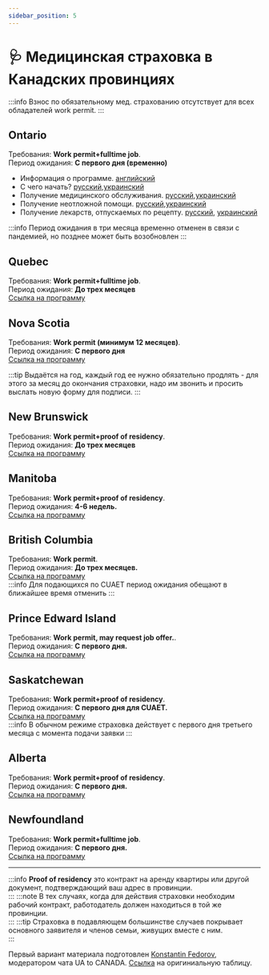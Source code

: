 ```yaml
---
sidebar_position: 5
---
```

#  🩺 Медицинская страховка в Канадских провинциях


:::info
Взнос по обязательному мед. страхованию отсутствует для всех обладателей work permit.
:::
## Ontario
Требования: **Work permit+fulltime job**.  
Период ожидания: **С первого дня (временно)**  
- Информация о программе. [английский](https://www.ontario.ca/page/apply-ohip-and-get-health-card)  
- С чего начать? [русский](https://health.gov.on.ca/en/common/system/docs/getting_started_fs_russian.pdf),[украинский](https://health.gov.on.ca/en/common/system/docs/getting_started_fs_ukrainian.pdf)  
- Получение медицинского обслуживания. [русский](https://health.gov.on.ca/en/common/system/docs/getting_medical_care_fs_russian.pdf),[украинский](https://health.gov.on.ca/en/common/system/docs/getting_medical_care_fs_ukrainian.pdf)  
- Получение неотложной помощи. [русский](https://health.gov.on.ca/en/common/system/docs/getting_emergency_care_fs_russian.pdf),[украинский](https://health.gov.on.ca/en/common/system/docs/getting_emergency_care_fs_ukrainian.pdf)  
- Получение лекарств, отпускаемых по рецепту. [русский](https://health.gov.on.ca/en/common/system/docs/getting_prescription_drugs_fs_russian.pdf), [украинский](https://health.gov.on.ca/en/common/system/docs/getting_prescription_drugs_fs_ukrainian.pdf)  


:::info
Период ожидания в три месяца временно отменен в связи с пандемией, но позднее может быть возобновлен
:::

## Quebec 
Требования: **Work permit+fulltime job**.  
Период ожидания: **До трех месяцев**  
[Ссылка на программу](https://www.ramq.gouv.qc.ca/en/citizens/health-insurance/register)  

## Nova Scotia
Требования: **Work permit (минимум 12 месяцев)**.  
Период ожидания: **С первого дня**  
[Ссылка на программу](https://novascotia.ca/dhw/msi/health_cards.asp)  

:::tip
Выдаётся на год, каждый год ее нужно обязательно продлять - для этого за месяц до окончания страховки, надо им звонить и просить выслать новую форму для подписи.
:::

## New Brunswick
Требования: **Work permit+proof of residency**.  
Период ожидания: **До трех месяцев**  
[Ссылка на программу](https://www2.gnb.ca/content/gnb/en/departments/health/MedicarePrescriptionDrugPlan/content/medicare/ApplyingforaCard.html)  


## Manitoba
Требования: **Work permit+proof of residency**.  
Период ожидания: **4-6 недель.**  
[Ссылка на программу](https://www.gov.mb.ca/health/mhsip/index.html)  


## British Columbia
Требования: **Work permit**.  
Период ожидания: **До трех месяцев.**  
[Ссылка на программу](https://www2.gov.bc.ca/gov/content/health/health-drug-coverage/msp/bc-residents/eligibility-and-enrolment/how-to-enrol)  
:::info
Для подающихся по CUAET период ожидания обещают в ближайшее время отменить
:::


## Prince Edward Island
Требования: **Work permit, may request job offer.**.  
Период ожидания: **С первого дня.**  
[Ссылка на программу](https://www.princeedwardisland.ca/en/service/apply-for-pei-health-card-new-residents)  

## Saskatchewan
Требования: **Work permit+proof of residency**.  
Период ожидания: **С первого дня для CUAET.**  
[Ссылка на программу](https://www.ehealthsask.ca/residents/health-cards/Pages/Apply-for-a-Health-Card.aspx)  
:::info
В обычном режиме страховка действует с первого дня третьего месяца с момента подачи заявки
:::


## Alberta
Требования: **Work permit+proof of residency**.  
Период ожидания: **С первого дня.**  
[Ссылка на программу](https://www.alberta.ca/ahcip-apply.aspx)  

## Newfoundland
Требования: **Work permit+fulltime job**.  
Период ожидания: **С первого дня.**  
[Ссылка на программу](https://www.gov.nl.ca/hcs/mcp/)  

------

:::info
**Proof of residency** это  контракт на аренду квартиры или другой документ, подтверждающий ваш адрес в провинции.  
:::
:::note
В тех случаях, когда для действия страховки необходим рабочий контракт, работодатель должен находиться в той же провинции.  
:::
:::tip
Страховка в подавляющем большинстве случаев покрывает основного заявителя и членов семьи, живущих вместе с ним.  
:::

Первый вариант материала подготовлен [Konstantin Fedorov](https://t.me/paors), модератором чата UA to CANADA. [Ссылка](https://docs.google.com/spreadsheets/d/1AuR536sq6cMBqTCqpjDSI1Dp6ZSx1MiowMCmLFm_4Ug/edit#gid=0) на оригиниальную таблицу.

